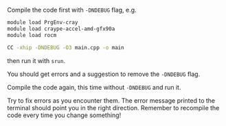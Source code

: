 Compile the code first with `-DNDEBUG` flag, e.g.
```bash
module load PrgEnv-cray
module load craype-accel-amd-gfx90a
module load rocm

CC -xhip -DNDEBUG -O3 main.cpp -o main
```
then run it with `srun`.

You should get errors and a suggestion to remove the `-DNDEBUG` flag.

Compile the code again, this time without `-DNDEBUG` and run it.

Try to fix errors as you encounter them. The error message printed to the terminal should point you in the right direction. Remember to recompile the code every time you change something!
